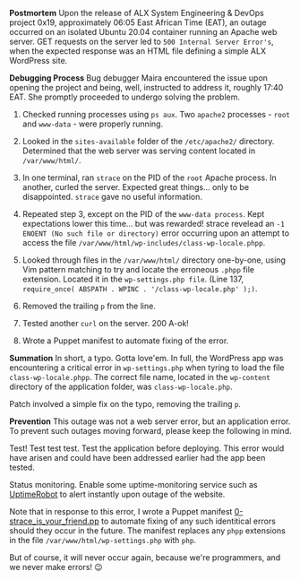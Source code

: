 ****Postmortem****
Upon the release of ALX System Engineering & DevOps project 0x19, approximately 06:05 East African Time (EAT), an outage occurred on an isolated Ubuntu 20.04 container running an Apache web server. GET requests on the server led to `500 Internal Server Error's`, when the expected response was an HTML file defining a simple ALX WordPress site.

****Debugging Process****
 Bug debugger Maira  encountered the issue upon opening the project and being, well, instructed to address it, roughly 17:40 EAT. She promptly proceeded to undergo solving the problem.

1. Checked running processes using `ps aux`. Two `apache2` processes - `root` and `www-data` - were properly running.

2. Looked in the `sites-available` folder of the `/etc/apache2/` directory. Determined that the web server was serving content located in `/var/www/html/`.

3. In one terminal, ran `strace` on the PID of the `root` Apache process. In another, curled the server. Expected great things... only to be disappointed. `strace` gave no useful information.

4. Repeated step 3, except on the PID of the `www-data process`. Kept expectations lower this time... but was rewarded! strace revelead an `-1 ENOENT (No such file or directory)` error occurring upon an attempt to access the file `/var/www/html/wp-includes/class-wp-locale.phpp`.

5. Looked through files in the `/var/www/html/` directory one-by-one, using Vim pattern matching to try and locate the erroneous `.phpp` file extension. Located it in the `wp-settings.php file`. (Line 137, `require_once( ABSPATH . WPINC . '/class-wp-locale.php' );)`.

6. Removed the trailing `p` from the line.

7. Tested another `curl` on the server. 200 A-ok!

8. Wrote a Puppet manifest to automate fixing of the error.

****Summation****
In short, a typo. Gotta love'em. In full, the WordPress app was encountering a critical error in `wp-settings.php` when tyring to load the file `class-wp-locale.phpp`. The correct file name, located in the `wp-content` directory of the application folder, was `class-wp-locale.php`.

Patch involved a simple fix on the typo, removing the trailing `p`.

****Prevention****
This outage was not a web server error, but an application error. To prevent such outages moving forward, please keep the following in mind.

Test! Test test test. Test the application before deploying. This error would have arisen and could have been addressed earlier had the app been tested.

Status monitoring. Enable some uptime-monitoring service such as [UptimeRobot](https://github.com/MairaQuillQuest/alx-system_engineering-devops/blob/master/0x19-postmortem/https:/uptimerobot.com) to alert instantly upon outage of the website.

Note that in response to this error, I wrote a Puppet manifest [0-strace_is_your_friend.pp](https://github.com/MairaQuillQuest/alx-system_engineering-devops/blob/master/0x17-web_stack_debugging_3/0-strace_is_your_friend.pp) to automate fixing of any such identitical errors should they occur in the future. The manifest replaces any `phpp` extensions in the file `/var/www/html/wp-settings.php` with `php`.

But of course, it will never occur again, because we're programmers, and we never make errors! 😉
